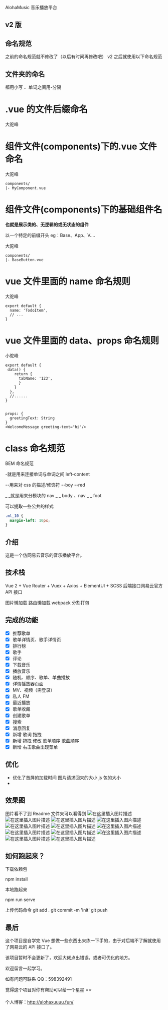 AlohaMusic 音乐播放平台

## v2 版

## 命名规范

之前的命名规范就不修改了（以后有时间再修改吧） v2 之后就使用以下命名规范

## 文件夹的命名

都用小写 、单词之间用-分隔

# .vue 的文件后缀命名

大驼峰

# 组件文件(components)下的.vue 文件命名

大驼峰

```
components/
|- MyComponent.vue
```

# 组件文件(components)下的基础组件名

**也就是展示类的、无逻辑的或无状态的组件**

以一个特定的前缀开头 eg：Base、App、V....

大驼峰

```
components/
|- BaseButton.vue

```

# vue 文件里面的 name 命名规则

大驼峰

```
export default {
  name: 'TodoItem',
  // ...
}
```

# vue 文件里面的 data、props 命名规则

小驼峰

```
export default {
 data() {
    return {
      tabName: '123',
      }
    }
  },
  //......
}


props: {
  greetingText: String
}
<WelcomeMessage greeting-text="hi"/>
```

# class 命名规范

BEM 命名规范

-就是用来连接单词与单词之间 left-content

--用来对 css 的描述/修饰符 --boy --red

\_ _就是用来分模块的 nav _ _ body 、nav _ \_ foot

可以提取一些公共的样式

```css
.ml_10 {
  margin-left: 10px;
}
```

## 介绍

这是一个仿网易云音乐的音乐播放平台。

## 技术栈

Vue 2 + Vue Router + Vuex + Axios + ElementUI + SCSS 后端接口网易云官方 API 接口

图片懒加载 路由懒加载 webpack 分割打包

## 完成的功能

- [x] 推荐歌单
- [x] 歌单详情页、歌手详情页
- [x] 排行榜
- [x] 歌手
- [x] 评论
- [x] 下载音乐
- [x] 播放音乐
- [x] 随机、顺序、歌单、单曲播放
- [x] 详情播放器页面
- [x] MV、视频（需登录）
- [x] 私人 FM
- [x] 最近播放
- [x] 歌单收藏
- [x] 创建歌单
- [x] 搜索
- [x] 消息回复
- [x] 新增 歌词 拖拽
- [x] 新增 拖拽 修改 歌单顺序 歌曲顺序
- [x] 新增 右击歌曲出现菜单

## 优化

- 优化了首屏的加载时间 图片请求回来的大小 js 包的大小
-

## 效果图

图片看不了到 Readme 文件夹可以看得到
![在这里插入图片描述](https://img-blog.csdnimg.cn/79894413a64f47f794b061b92333c7cb.png?x-oss-process=image/watermark,type_ZHJvaWRzYW5zZmFsbGJhY2s,shadow_50,text_Q1NETiBAYWxwaGFfeHVfdnZ2dnY=,size_20,color_FFFFFF,t_70,g_se,x_16#pic_center)
![在这里插入图片描述](https://img-blog.csdnimg.cn/300682e8625348ccb3d1c32cfd4ba325.png?x-oss-process=image/watermark,type_ZHJvaWRzYW5zZmFsbGJhY2s,shadow_50,text_Q1NETiBAYWxwaGFfeHVfdnZ2dnY=,size_20,color_FFFFFF,t_70,g_se,x_16#pic_center)
![在这里插入图片描述](https://img-blog.csdnimg.cn/cae7e9e64a1f4a8a81e51b426200d914.png?x-oss-process=image/watermark,type_ZHJvaWRzYW5zZmFsbGJhY2s,shadow_50,text_Q1NETiBAYWxwaGFfeHVfdnZ2dnY=,size_20,color_FFFFFF,t_70,g_se,x_16#pic_center)
![在这里插入图片描述](https://img-blog.csdnimg.cn/84e7787d344e410096cad1ac373201f5.png?x-oss-process=image/watermark,type_ZHJvaWRzYW5zZmFsbGJhY2s,shadow_50,text_Q1NETiBAYWxwaGFfeHVfdnZ2dnY=,size_20,color_FFFFFF,t_70,g_se,x_16#pic_center)
![在这里插入图片描述](https://img-blog.csdnimg.cn/56e1dfc5a89344a7b05db1c05a1c1ca2.png?x-oss-process=image/watermark,type_ZHJvaWRzYW5zZmFsbGJhY2s,shadow_50,text_Q1NETiBAYWxwaGFfeHVfdnZ2dnY=,size_20,color_FFFFFF,t_70,g_se,x_16#pic_center)
![在这里插入图片描述](https://img-blog.csdnimg.cn/4c312a6c4d0b4cf2b2c03c54b28cd447.png?x-oss-process=image/watermark,type_ZHJvaWRzYW5zZmFsbGJhY2s,shadow_50,text_Q1NETiBAYWxwaGFfeHVfdnZ2dnY=,size_20,color_FFFFFF,t_70,g_se,x_16#pic_center)
![在这里插入图片描述](https://img-blog.csdnimg.cn/a24ca1b7fcd640c3b44fa76b513f534b.png?x-oss-process=image/watermark,type_ZHJvaWRzYW5zZmFsbGJhY2s,shadow_50,text_Q1NETiBAYWxwaGFfeHVfdnZ2dnY=,size_20,color_FFFFFF,t_70,g_se,x_16#pic_center)
![在这里插入图片描述](https://img-blog.csdnimg.cn/1553b968827b4e6db32db238e670d79b.png?x-oss-process=image/watermark,type_ZHJvaWRzYW5zZmFsbGJhY2s,shadow_50,text_Q1NETiBAYWxwaGFfeHVfdnZ2dnY=,size_20,color_FFFFFF,t_70,g_se,x_16#pic_center)
![在这里插入图片描述](https://img-blog.csdnimg.cn/649d17d5ae91459799e5cad1a5b54220.png?x-oss-process=image/watermark,type_ZHJvaWRzYW5zZmFsbGJhY2s,shadow_50,text_Q1NETiBAYWxwaGFfeHVfdnZ2dnY=,size_20,color_FFFFFF,t_70,g_se,x_16#pic_center)
![在这里插入图片描述](https://img-blog.csdnimg.cn/ba5b9da005364cba8d10f2fb211e0bc1.png?x-oss-process=image/watermark,type_ZHJvaWRzYW5zZmFsbGJhY2s,shadow_50,text_Q1NETiBAYWxwaGFfeHVfdnZ2dnY=,size_20,color_FFFFFF,t_70,g_se,x_16#pic_center)
![在这里插入图片描述](https://img-blog.csdnimg.cn/c16fb10b9a124102866234d0762de466.png?x-oss-process=image/watermark,type_ZHJvaWRzYW5zZmFsbGJhY2s,shadow_50,text_Q1NETiBAYWxwaGFfeHVfdnZ2dnY=,size_20,color_FFFFFF,t_70,g_se,x_16#pic_center)
![在这里插入图片描述](https://img-blog.csdnimg.cn/7df33e456cdd447a83766b0e460f2f61.png?x-oss-process=image/watermark,type_ZHJvaWRzYW5zZmFsbGJhY2s,shadow_50,text_Q1NETiBAYWxwaGFfeHVfdnZ2dnY=,size_20,color_FFFFFF,t_70,g_se,x_16#pic_center)

## 如何跑起来？

下载依赖包

npm install

本地跑起来

npm run serve

上传代码命令
git add .
git commit -m 'init'
git push

## 最后

这个项目是自学完 Vue 想做一些东西出来练一下手的，由于对后端不了解就使用了网易云的 API 接口了。

该项目暂时不会更新了，欢迎大佬点出错误，或者可优化的地方。

欢迎留言一起学习。

如有问题可联系 QQ：598392491

觉得这个项目对你有帮助可以给一个星星 ⭐⭐

个人博客：http://alohaxuuuu.fun/
